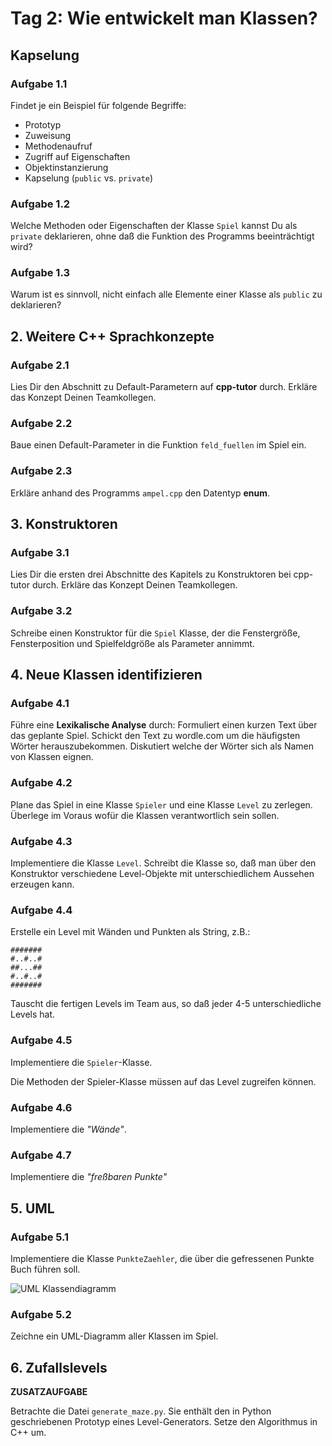 
# Tag 2: Wie entwickelt man Klassen?

## Kapselung

### Aufgabe 1.1

Findet je ein Beispiel für folgende Begriffe:

* Prototyp
* Zuweisung
* Methodenaufruf
* Zugriff auf Eigenschaften
* Objektinstanzierung
* Kapselung (`public` vs. `private`)

### Aufgabe 1.2

Welche Methoden oder Eigenschaften der Klasse `Spiel` kannst Du als `private` deklarieren, ohne daß die Funktion des Programms beeinträchtigt wird?

### Aufgabe 1.3

Warum ist es sinnvoll, nicht einfach alle Elemente einer Klasse als `public` zu deklarieren?


## 2. Weitere C++ Sprachkonzepte

### Aufgabe 2.1 

Lies Dir den Abschnitt zu Default-Parametern auf **cpp-tutor** durch. Erkläre das Konzept Deinen Teamkollegen.

### Aufgabe 2.2

Baue einen Default-Parameter in die Funktion `feld_fuellen` im Spiel ein.

### Aufgabe 2.3

Erkläre anhand des Programms `ampel.cpp` den Datentyp **enum**.

## 3. Konstruktoren

### Aufgabe 3.1

Lies Dir die ersten drei Abschnitte des Kapitels zu Konstruktoren bei cpp-tutor durch. Erkläre das Konzept Deinen Teamkollegen.

### Aufgabe 3.2

Schreibe einen Konstruktor für die `Spiel` Klasse, der die Fenstergröße, Fensterposition und Spielfeldgröße als Parameter annimmt.


## 4. Neue Klassen identifizieren

### Aufgabe 4.1 

Führe eine **Lexikalische Analyse** durch: Formuliert einen kurzen Text über das geplante Spiel. Schickt den Text zu wordle.com um die häufigsten Wörter herauszubekommen. Diskutiert welche der Wörter sich als Namen von Klassen eignen.

### Aufgabe 4.2

Plane das Spiel in eine Klasse `Spieler` und eine Klasse `Level` zu zerlegen. Überlege im Voraus wofür die Klassen verantwortlich sein sollen.

### Aufgabe 4.3

Implementiere die Klasse `Level`. Schreibt die Klasse so, daß man über den Konstruktor verschiedene Level-Objekte mit unterschiedlichem Aussehen erzeugen kann.

### Aufgabe 4.4

Erstelle ein Level mit Wänden und Punkten als String, z.B.:

    #######
    #..#..#
    ##...##
    #..#..#
    #######

Tauscht die fertigen Levels im Team aus, so daß jeder 4-5 unterschiedliche Levels hat. 

### Aufgabe 4.5

Implementiere die `Spieler`-Klasse. 

Die Methoden der Spieler-Klasse müssen auf das Level zugreifen können. 

### Aufgabe 4.6

Implementiere die *"Wände"*.

### Aufgabe 4.7

Implementiere die *"freßbaren Punkte"*


## 5. UML

### Aufgabe 5.1

Implementiere die Klasse `PunkteZaehler`, die über die gefressenen Punkte Buch führen soll. 

![UML Klassendiagramm](uml_punkte.png)


### Aufgabe 5.2

Zeichne ein UML-Diagramm aller Klassen im Spiel.


## 6. Zufallslevels

**ZUSATZAUFGABE**

Betrachte die Datei `generate_maze.py`. Sie enthält den in Python geschriebenen Prototyp eines Level-Generators. Setze den Algorithmus in C++ um.
